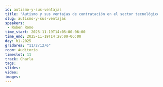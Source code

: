 ```yaml
---
id: autismo-y-sus-ventajas
title: "Autismo y sus ventajas de contratación en el sector tecnológico por Ruben Romo "
slug: autismo-y-sus-ventajas
speakers:
 - Ruben Romo
time_start: 2025-11-19T14:05:00-06:00
time_end: 2025-11-19T14:28:00-06:00
day: h1-2025
gridarea: "11/2/12/6"
room: Auditorio
timeslot: 11
track: Charla
tags:
slides: 
video:
images:
---
```


